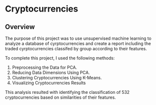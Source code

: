 # Cryptocurrencies

## Overview
The purpose of this project was to use unsupervised machine learning to analyze a database of cyrptocurrencies and create a report including the traded cyrptocurrencies classifed by group according to their features. 

To complete this project, I used the following methods:
1. Preprocessing the Data for PCA.
2. Reducing Data Dimensions Using PCA.
3. Clustering Cryptocurrencies Using K-Means.
4. Visualizing Cryptocurrencies Results

This analysis resulted with identifying the classification of 532 cryptocurrencies based on similarities of their features. 